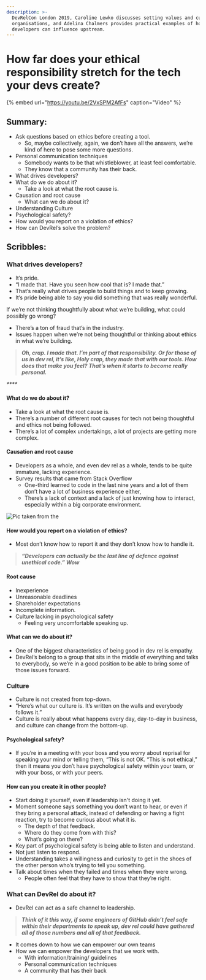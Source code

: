 ```yaml
---
description: >-
  DevRelCon London 2019, Caroline Lewko discusses setting values and culture in
  organisations, and Adelina Chalmers provides practical examples of how
  developers can influence upstream.
---
```


# How far does your ethical responsibility stretch for the tech your devs create?

{% embed url="https://youtu.be/2VxSPM2AfFs" caption="Video" %}

## Summary:

* Ask questions based on ethics before creating a tool.
  * So, maybe collectively, again, we don’t have all the answers, we’re kind of here to pose some more questions. 
* Personal communication techniques 
  * Somebody wants to be that whistleblower, at least feel comfortable. 
  * They know that a community has their back. 
* What drives developers?
* What do we do about it? 
  * Take a look at what the root cause is. 
* Causation and root cause
  * What can we do about it? 
* Understanding Culture
* Psychological safety? 
* How would you report on a violation of ethics? 
* How can DevRel’s solve the problem?

## Scribbles:

### What drives developers?

* It’s pride. 
* “I made that. Have you seen how cool that is? I made that.” 
* That’s really what drives people to build things and to keep growing. 
* It’s pride being able to say you did something that was really wonderful. 

If we’re not thinking thoughtfully about what we’re building, what could possibly go wrong?

* There’s a ton of fraud that’s in the industry. 
* Issues happen when we’re not being thoughtful or thinking about ethics in what we’re building. 

> _**Oh, crap. I made that. I’m part of that responsibility. Or for those of us in dev rel, it’s like, Holy crap, they made that with our tools. How does that make you feel? That’s when it starts to become really personal.**_

_\*\*\*\*_

#### What do we do about it? 

* Take a look at what the root cause is. 
* There’s a number of different root causes for tech not being thoughtful and ethics not being followed. 
* There’s a lot of complex undertakings, a lot of projects are getting more complex. 

#### Causation and root cause

* Developers as a whole, and even dev rel as a whole, tends to be quite immature, lacking experience. 
* Survey results that came from Stack Overflow 
  * One-third learned to code in the last nine years and a lot of them don’t have a lot of business experience either, 
  * There’s a lack of context and a lack of just knowing how to interact, especially within a big corporate environment.

![Pic taken from the ](https://lh5.googleusercontent.com/AN5y-RZ3qoyR61WBiI4xJwjFfd-tkisRBOtefqRiZr8ML4AljnrqjeK4wvApyk__iDRuShBcF1OkI3xNqOv6NWZ-W2LW-HVQ9cQnb9vL-7dJwRxYnUQpMnBLuHAPAs-l2ICui1w)

#### How would you report on a violation of ethics? 

* Most don’t know how to report it and they don’t know how to handle it.

> _**“Developers can actually be the last line of defence against unethical code.” Wow**_

#### Root cause

* Inexperience 
* Unreasonable deadlines 
* Shareholder expectations 
* Incomplete information.
* Culture lacking in psychological safety 
  * Feeling very uncomfortable speaking up. 

#### What can we do about it? 

* One of the biggest characteristics of being good in dev rel is empathy. 
* DevRel’s belong to a group that sits in the middle of everything and talks to everybody, so we’re in a good position to be able to bring some of those issues forward.‌

### Culture 

* Culture is not created from top-down. 
* “Here’s what our culture is. It’s written on the walls and everybody follows it.” 
* Culture is really about what happens every day, day-to-day in business, and culture can change from the bottom-up. 

#### Psychological safety? 

* If you’re in a meeting with your boss and you worry about reprisal for speaking your mind or telling them, “This is not OK. “This is not ethical,” then it means you don’t have psychological safety within your team, or with your boss, or with your peers. 

#### How can you create it in other people?

* Start doing it yourself, even if leadership isn't doing it yet. 
* Moment someone says something you don’t want to hear, or even if they bring a personal attack, instead of defending or having a fight reaction, try to become curious about what it is.
  * The depth of that feedback. 
  * Where do they come from with this?
  * What’s going on there? 
* Key part of psychological safety is being able to listen and understand. 
* Not just listen to respond. 
* Understanding takes a willingness and curiosity to get in the shoes of the other person who’s trying to tell you something. 
* Talk about times when they failed and times when they were wrong. 
  * People often feel that they have to show that they’re right. 

### What can DevRel do about it?

* DevRel can act as a safe channel to leadership. 

> _**Think of it this way, if some engineers of GitHub didn’t feel safe within their departments to speak up, dev rel could have gathered all of those numbers and all of that feedback.**_

* It comes down to how we can empower our own teams 
* How we can empower the developers that we work with.
  * With information/training/ guidelines
  * Personal communication techniques
  * A community that has their back

